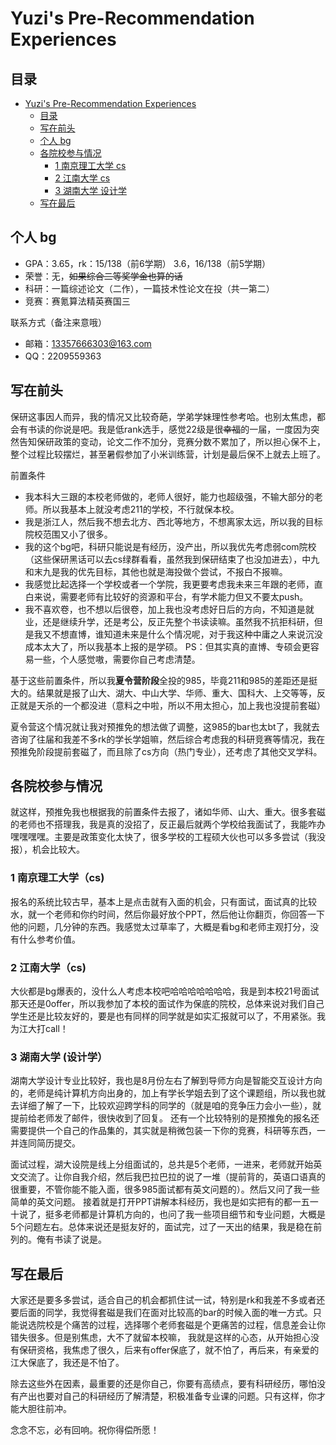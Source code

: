 # Yuzi's Pre-Recommendation Experiences

## 目录
- [Yuzi's Pre-Recommendation Experiences](#标题)
  - [目录](#目录)
  - [写在前头](#写在前头)
  - [个人 bg](#个人-bg)
  - [各院校参与情况](#各院校参与情况)
    - [1 南京理工大学 cs](#1-大学)
    - [2 江南大学 cs](#2-大学)
    - [3 湖南大学 设计学](#3-大学)
   - [写在最后](#写在最后)

## 个人 bg

- GPA：3.65，rk：15/138（前6学期）  3.6，16/138（前5学期）
- 荣誉：无，<s>如果综合二等奖学金也算的话</s>
- 科研：一篇综述论文（二作），一篇技术性论文在投（共一第二）
- 竞赛：赛氪算法精英赛国三

联系方式（备注来意哦）
- 邮箱：13357666303@163.com
- QQ：2209559363


## 写在前头
保研这事因人而异，我的情况又比较奇葩，学弟学妹理性参考哈。也别太焦虑，都会有书读的你说是吧。我是低rank选手，感觉22级是很<s>幸福</s>的一届，一度因为突然告知保研政策的变动，论文二作不加分，竞赛分数不累加了，所以担心保不上，整个过程比较摆烂，甚至暑假参加了小米训练营，计划是最后保不上就去上班了。

前置条件
- 我本科大三跟的本校老师做的，老师人很好，能力也超级强，不输大部分的老师。所以我基本上就没考虑211的学校，不行就保本校。
- 我是浙江人，然后我不想去北方、西北等地方，不想离家太远，所以我的目标院校范围又小了很多。
- 我的这个bg吧，科研只能说是有经历，没产出，所以我优先考虑弱com院校（这些保研黑话可以去cs绿群看看，虽然我到保研结束了也没加进去），中九和末九是我的优先目标，其他也就是海投做个尝试，不报白不报嘛。
- 我感觉比起选择一个学校或者一个学院，我更要考虑我未来三年跟的老师，直白来说，需要老师有比较好的资源和平台，有学术能力但又不要太push。
- 我不喜欢卷，也不想以后很卷，加上我也没考虑好日后的方向，不知道是就业，还是继续升学，还是考公，反正先整个书读读嘛。虽然我不抗拒科研，但是我又不想直博，谁知道未来是什么个情况呢，对于我这种中庸之人来说沉没成本太大了，所以我基本上报的是学硕。
PS：但其实真的直博、专硕会更容易一些，个人感觉嗷，需要你自己考虑清楚。

基于这些前置条件，所以我<b>夏令营阶段</b>全投的985，毕竟211和985的差距还是挺大的。结果就是报了山大、湖大、中山大学、华师、重大、国科大、上交等等，反正就是天杀的一个都没进（意料之中啦，所以不用太担心，加上我也没提前套磁）

夏令营这个情况就让我对预推免的想法做了调整，这985的bar也太bt了，我就去咨询了往届和我差不多rk的学长学姐嘛，然后综合考虑我的科研竞赛等情况，我在预推免阶段提前套磁了，而且除了cs方向（热门专业），还考虑了其他交叉学科。

## 各院校参与情况

就这样，预推免我也根据我的前置条件去报了，诸如华师、山大、重大。很多套磁的老师也不搭理我，我是真的没招了，反正最后就两个学校给我面试了，我能咋办嘿嘿嘿嘿。主要是政策变化太快了，很多学校的工程硕大伙也可以多多尝试（我没报），机会比较大。

### 1 南京理工大学（cs)
报名的系统比较古早，基本上是点击就有入面的机会，只有面试，面试真的比较水，就一个老师和你约时间，然后你最好放个PPT，然后他让你翻页，你回答一下他的问题，几分钟的东西。我感觉太过草率了，大概是看bg和老师主观打分，没有什么参考价值。

### 2 江南大学（cs)
大伙都是bg爆表的，没什么人考虑本校吧哈哈哈哈哈哈哈，我是到本校21号面试那天还是0offer，所以我参加了本校的面试作为保底的院校，总体来说对我们自己学生还是比较友好的，要是也有同样的同学就是如实汇报就可以了，不用紧张。我为江大打call！

### 3 湖南大学 (设计学）
湖南大学设计专业比较好，我也是8月份左右了解到导师方向是智能交互设计方向的，老师是纯计算机方向出身的，加上有学长学姐去到了这个课题组，所以我也就去详细了解了一下，比较欢迎跨学科的同学的（就是咱的竞争压力会小一些），就提前给老师发了邮件，很快收到了回复。
还有一个比较特别的是预推免的报名还需要提供一个自己的作品集的，其实就是稍微包装一下你的竞赛，科研等东西，一并连同简历提交。

面试过程，湖大设院是线上分组面试的，总共是5个老师，一进来，老师就开始英文交流了。让你自我介绍，然后我巴拉巴拉的说了一堆（提前背的，英语口语真的很重要，不管你能不能入面，很多985面试都有英文问题的）。然后又问了我一些简单的英文问题。
接着就是打开PPT讲解本科经历，我也是如实把有的都一五一十说了，挺多老师都是计算机方向的，也问了我一些项目细节和专业问题，大概是5个问题左右。总体来说还是挺友好的，面试完，过了一天出的结果，我是稳在前列的。俺有书读了说是。

## 写在最后
大家还是要多多尝试，适合自己的机会都抓住试一试，特别是rk和我差不多或者还要后面的同学，我觉得套磁是我们在面对比较高的bar的时候入面的唯一方式。只能说选院校是个痛苦的过程，选择哪个老师套磁是个更痛苦的过程，信息差会让你错失很多。但是别焦虑，大不了就留本校嘛，
我就是这样的心态，从开始担心没有保研资格，我焦虑了很久，后来有offer保底了，就不怕了，再后来，有亲爱的江大保底了，我还是不怕了。

除去这些外在因素，最重要的还是你自己，你要有高绩点，要有科研经历，哪怕没有产出也要对自己的科研经历了解清楚，积极准备专业课的问题。只有这样，你才能大胆往前冲。

念念不忘，必有回响。祝你得偿所愿！
